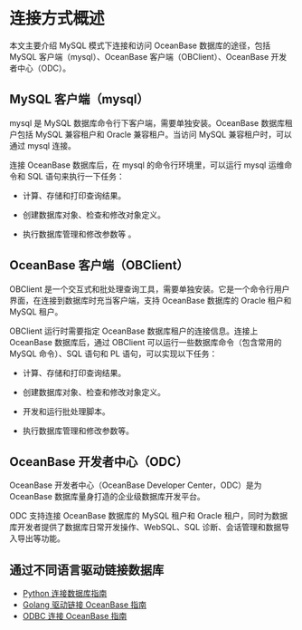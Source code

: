 # 连接方式概述

本文主要介绍 MySQL 模式下连接和访问 OceanBase 数据库的途径，包括 MySQL 客户端（mysql）、OceanBase 客户端（OBClient）、OceanBase 开发者中心（ODC）。

## MySQL 客户端（mysql）

mysql 是 MySQL 数据库命令行下客户端，需要单独安装。OceanBase 数据库租户包括 MySQL 兼容租户和 Oracle 兼容租户。当访问 MySQL 兼容租户时，可以通过 mysql 连接。

连接 OceanBase 数据库后，在 mysql 的命令行环境里，可以运行 mysql 运维命令和 SQL 语句来执行一下任务：

* 计算、存储和打印查询结果。

* 创建数据库对象、检查和修改对象定义。

* 执行数据库管理和修改参数等 。

## OceanBase 客户端（OBClient）

OBClient 是一个交互式和批处理查询工具，需要单独安装。它是一个命令行用户界面，在连接到数据库时充当客户端，支持 OceanBase 数据库的 Oracle 租户和 MySQL 租户。

OBClient 运行时需要指定 OceanBase 数据库租户的连接信息。连接上 OceanBase 数据库后，通过 OBClient 可以运行一些数据库命令（包含常用的 MySQL 命令）、SQL 语句和 PL 语句，可以实现以下任务：

* 计算、存储和打印查询结果。

* 创建数据库对象、检查和修改对象定义。

* 开发和运行批处理脚本。

* 执行数据库管理和修改参数等。

## OceanBase 开发者中心（ODC）

OceanBase 开发者中心（OceanBase Developer Center，ODC）是为 OceanBase 数据库量身打造的企业级数据库开发平台。

ODC 支持连接 OceanBase 数据库的 MySQL 租户和 Oracle 租户，同时为数据库开发者提供了数据库日常开发操作、WebSQL、SQL 诊断、会话管理和数据导入导出等功能。

## 通过不同语言驱动链接数据库

* [Python 连接数据库指南](5.connect-to-oceanbase-through-python-driver.md)
* [Golang 驱动链接 OceanBase 指南](6.connect-to-oceanbase-through-golang-driver.md)
* [ODBC 连接 OceanBase 指南](7.connect-to-oceanbase-through-Unix-ODBC.md)
